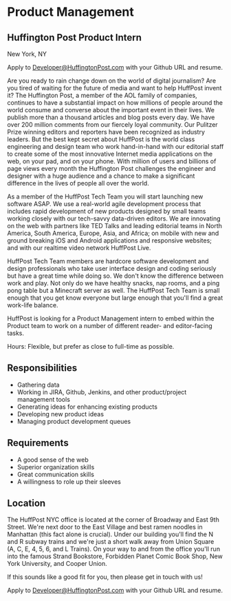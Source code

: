 Product Management 
==================
Huffington Post Product Intern
------------------------------
New York, NY

Apply to Developer@HuffingtonPost.com with your Github URL and resume.

Are you ready to rain change down on the world of digital journalism? Are you tired of waiting for the future of media and want to help HuffPost invent it? The Huffington Post, a member of the AOL family of companies, continues to have a substantial impact on how millions of people around the world consume and converse about the important event in their lives. We publish more than a thousand articles and blog posts every day. We have over 200 million comments from our fiercely loyal community. Our Pulitzer Prize winning editors and reporters have been recognized as industry leaders. But the best kept secret about HuffPost is the world class engineering and design team who work hand-in-hand with our editorial staff to create some of the most innovative Internet media applications on the web, on your pad, and on your phone. With million of users and billions of page views every month the Huffington Post challenges the engineer and designer with a huge audience and a chance to make a significant difference in the lives of people all over the world.

As a member of the HuffPost Tech Team you will start launching new software ASAP. We use a real-world agile development process that includes rapid development of new products designed by small teams working closely with our tech-savvy data-driven editors. We are innovating on the web with partners like TED Talks and leading editorial teams in North America, South America, Europe, Asia, and Africa; on mobile with new and ground breaking iOS and Android applications and responsive websites; and with our realtime video network HuffPost Live.

HuffPost Tech Team members are hardcore software development and design professionals who take user interface design and coding seriously but have a great time while doing so. We don't know the difference between work and play. Not only do we have healthy snacks, nap rooms, and a ping pong table but a Minecraft server as well. The HuffPost Tech Team is small enough that you get know everyone but large enough that you'll find a great work-life balance.

HuffPost is looking for a Product Management intern to embed within the Product team to work on a number of different reader- and editor-facing tasks.

Hours: Flexible, but prefer as close to full-time as possible.

Responsibilities
----------------
* Gathering data 
* Working in JIRA, Github, Jenkins, and other product/project management tools
* Generating ideas for enhancing existing products
* Developing new product ideas
* Managing product development queues

Requirements
------------
* A good sense of the web 
* Superior organization skills
* Great communication skills
* A willingness to role up their sleeves

Location
--------
The HuffPost NYC office is located at the corner of Broadway and East 9th Street. We're next door to the East Village and best ramen noodles in Manhattan (this fact alone is crucial). Under our building you'll find the N and R subway trains and we're just a short walk away from Union Square (A, C, E, 4, 5, 6, and L Trains). On your way to and from the office you'll run into the famous Strand Bookstore, Forbidden Planet Comic Book Shop, New York University, and Cooper Union.

If this sounds like a good fit for you, then please get in touch with us!

Apply to Developer@HuffingtonPost.com with your Github URL and resume.

